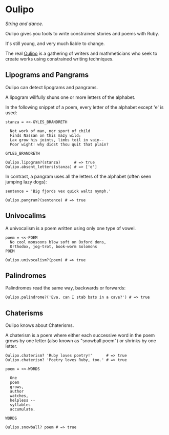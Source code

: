 # Oulipo

_String and dance._

Oulipo gives you tools to write constrained stories and poems with Ruby.

It's still young, and very much liable to change.

The real [Oulipo](http://en.wikipedia.org/wiki/Oulipo) is a gathering of writers and mathmeticians who seek to create works using constrained writing techniques.

## Lipograms and Pangrams

Oulipo can detect lipograms and pangrams.

A lipogram willfully shuns one or more letters of the alphabet.

In the following snippet of a poem, every letter of the alphabet except 'e' is used:

    stanza = <<-GYLES_BRANDRETH
  
      Not work of man, nor sport of child
      Finds Nassan on this mazy wild;
      Lax grow his joints, limbs toil in vain--
      Poor wight! why didst thou quit that plain?
  
    GYLES_BRANDRETH
  
    Oulipo.lipogram?(stanza)      # => true
    Oulipo.absent_letters(stanza) # => ['e']

In contrast, a pangram uses all the letters of the alphabet (often seen jumping lazy dogs):

    sentence = 'Big fjords vex quick waltz nymph.'
  
    Oulipo.pangram?(sentence) # => true

## Univocalims

A univocalism is a poem written using only one type of vowel.

    poem = <<-POEM
      No cool monsoons blow soft on Oxford dons,
      Orthodox, jog-trot, book-worm Solomons
    POEM

    Oulipo.univocalism?(poem) # => true

## Palindromes

Palindromes read the same way, backwards or forwards:

    Oulipo.palindrome?('Eva, can I stab bats in a cave?') # => true

## Chaterisms

Oulipo knows about Chaterisms.

A chaterism is a poem where either each successive word in the poem grows by one letter (also known as "snowball poem") or shrinks by one letter.

    Oulipo.chaterism? 'Ruby loves poetry!'      # => true
    Oulipo.chaterism? 'Poetry loves Ruby, too.' # => true
  
    poem = <<-WORDS  
    
      One
      poem
      grows,
      author
      watches,
      helpless --
      syllables
      accumulate.
    
    WORDS
  
    Oulipo.snowball? poem # => true
